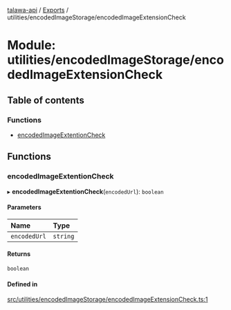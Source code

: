 [talawa-api](../README.md) / [Exports](../modules.md) / utilities/encodedImageStorage/encodedImageExtensionCheck

# Module: utilities/encodedImageStorage/encodedImageExtensionCheck

## Table of contents

### Functions

- [encodedImageExtentionCheck](utilities_encodedImageStorage_encodedImageExtensionCheck.md#encodedimageextentioncheck)

## Functions

### encodedImageExtentionCheck

▸ **encodedImageExtentionCheck**(`encodedUrl`): `boolean`

#### Parameters

| Name | Type |
| :------ | :------ |
| `encodedUrl` | `string` |

#### Returns

`boolean`

#### Defined in

[src/utilities/encodedImageStorage/encodedImageExtensionCheck.ts:1](https://github.com/PalisadoesFoundation/talawa-api/blob/12ccdb6/src/utilities/encodedImageStorage/encodedImageExtensionCheck.ts#L1)
